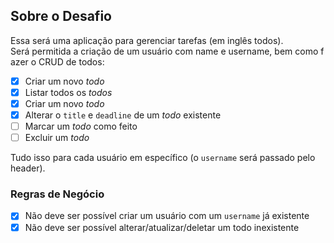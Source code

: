 ## Sobre o Desafio

Essa será uma aplicação para gerenciar tarefas (em inglês todos). 
Será permitida a criação de um usuário com name e username, bem como fazer o CRUD de todos:

- [x] Criar um novo _todo_
- [x] Listar todos os _todos_
- [x] Criar um novo _todo_
- [x] Alterar o `title` e `deadline` de um _todo_ existente
- [ ] Marcar um _todo_ como feito
- [ ] Excluir um _todo_

Tudo isso para cada usuário em específico (o `username` será passado pelo header).

### Regras de Negócio

- [x] Não deve ser possível criar um usuário com um `username` já existente
- [x] Não deve ser possível alterar/atualizar/deletar um todo inexistente
